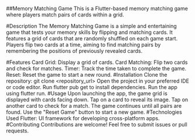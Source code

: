 ##Memory Matching Game
This is a Flutter-based memory matching game where players match pairs of cards within a grid.

#Description
The Memory Matching Game is a simple and entertaining game that tests your memory skills by flipping and matching cards. It features a grid of cards that are randomly shuffled on each game start. Players flip two cards at a time, aiming to find matching pairs by remembering the positions of previously revealed cards.

#Features
Card Grid: Display a grid of cards.
Card Matching: Flip two cards and check for matches.
Timer: Track the time taken to complete the game.
Reset: Reset the game to start a new round.
#Installation
Clone the repository: git clone <repository_url>
Open the project in your preferred IDE or code editor.
Run flutter pub get to install dependencies.
Run the app using flutter run.
#Usage
Upon launching the app, the game grid is displayed with cards facing down.
Tap on a card to reveal its image.
Tap on another card to check for a match.
The game continues until all pairs are found.
Use the "Reset Game" button to start a new game.
#Technologies Used
Flutter: UI framework for developing cross-platform apps.
#Contributing
Contributions are welcome! Feel free to submit issues or pull requests.
